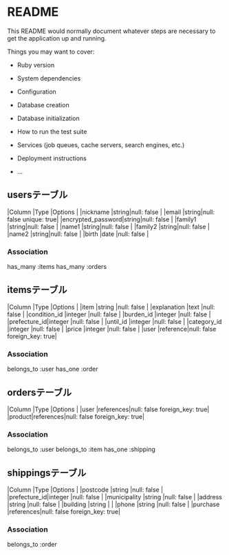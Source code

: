 # README

This README would normally document whatever steps are necessary to get the
application up and running.

Things you may want to cover:

* Ruby version

* System dependencies

* Configuration

* Database creation

* Database initialization

* How to run the test suite

* Services (job queues, cache servers, search engines, etc.)

* Deployment instructions

* ...

## usersテーブル

|Column            |Type  |Options                 |
|nickname          |string|null: false             |
|email             |string|null: false unique: true|
|encrypted_password|string|null: false             |
|family1           |string|null: false             |
|name1             |string|null: false             |
|family2           |string|null: false             |
|name2             |string|null: false             |
|birth             |date  |null: false             |

### Association
has_many :items
has_many :orders

## itemsテーブル

|Column       |Type     |Options                      |
|item         |string   |null: false                  |
|explanation  |text     |null: false                  |
|condition_id |integer  |null: false                  |
|burden_id    |integer  |null: false                  |
|prefecture_id|integer  |null: false                  |
|until_id     |integer  |null: false                  |
|category_id  |integer  |null: false                  |
|price        |integer  |null: false                  |
|user         |reference|null: false foreign_key: true|

### Association
belongs_to :user
has_one :order

## ordersテーブル

|Column |Type      |Options                      |
|user   |references|null: false foreign_key: true|
|product|references|null: false foreign_key: true|

### Association
belongs_to :user
belongs_to :item
has_one :shipping

## shippingsテーブル

|Column       |Type      |Options                      |
|postcode     |string    |null: false                  |
|prefecture_id|integer   |null: false                  |
|municipality |string    |null: false                  |
|address      |string    |null: false                  |
|building     |string    |                             |
|phone        |string    |null: false                  |
|purchase     |references|null: false foreign_key: true|



### Association
belongs_to :order